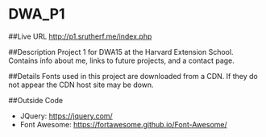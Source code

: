 # DWA_P1

##Live URL
<http://p1.srutherf.me/index.php>

##Description
Project 1 for DWA15 at the Harvard Extension School.  Contains info about me, links to future projects, and a contact page.

##Details
Fonts used in this project are downloaded from a CDN.  If they do not appear the CDN host site may be down.

##Outside Code
* JQuery: https://jquery.com/
* Font Awesome: https://fortawesome.github.io/Font-Awesome/
